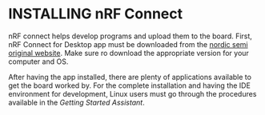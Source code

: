 # INSTALLING nRF Connect
nRF connect helps develop programs and upload them to the board. First, nRF Connect for Desktop app must be downloaded from the [nordic semi original website](https://www.nordicsemi.com/Products/Development-tools/nrf-connect-for-desktop/download). Make sure ro download the appropriate version for your computer and OS.


After having the app installed, there are plenty of applications available to get the board worked by. For the complete installation and having the IDE environment for development, Linux users must go through the procedures available in the *Getting Started Assistant*.
